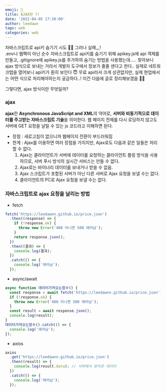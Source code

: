 ```yaml
---
emoji: 🧐
title: AJAX란 ?!
date: '2022-04-05 17:30:00'
author: leedawn
tags: web
categories: web
---
```


자바스크립트로 api키 숨기기 시도 🏋️‍♀️ 그러나 실패,,,!  
.env나 웹팩이 아닌 순수 자바스크립트로 api키를 숨기기 위해 apikey.js에 api 객체를 만들고, .gitignore에 apikey.js를 추가하여 숨기는 방법을 사용했는데..... 찾아보니 ajax 방식으로 보내는 거라서 개발자 도구에서 정보가 줄줄 샌다고 한다.. 실제로 네트워크탭을 열어보니 api키가 훤히 보인다 😇 무료 api라서 크게 상관없지만, 실제 현업에서는 어떤 식으로 처리해야하는지 궁금하다..! 이건 다음에 글로 정리해보겠음 💪🏻

그렇다면, ajax 방식이란 무엇일까?

### ajax

**ajax**란 **Asynchronous JavaScript and XML**의 약어로, **서버와 비동기적으로 데이터를 주고받는 자바스크립트 기술**을 의미한다. 웹 페이지 전체를 다시 로딩하지 않고도 서버에 GET 요청을 날릴 수 있는 js 코드라고 이해하면 된다.

- 장점 : 새로고침이 없으니까 웹페이지 전환이 부드러워짐
- 한계 : Ajax를 이용하면 여러 장점을 가지지만, Ajax로도 다음과 같은 일들은 처리할 수 없다.
  1. Ajax는 클라이언트가 서버에 데이터를 요청하는 클라이언트 풀링 방식을 사용하므로, 서버 푸시 방식의 실시간 서비스는 만들 수 없다.
  2. Ajax로는 바이너리 데이터를 보내거나 받을 수 없음.
  3. Ajax 스크립트가 포함된 서버가 아닌 다른 서버로 Ajax 요청을 보낼 수는 없다.
  4. 클라이언트의 PC로 Ajax 요청을 보낼 수는 없다.

### 자바스크립트로 ajax 요청을 날리는 방법

- fetch

```jsx
fetch('https://leedawnn.github.io/price.json')
  .then((response) => {
    if (!response.ok) {
      throw new Error('400 아니면 500 에러남');
    }
    return response.json();
  })
  .then((결과) => {
    console.log(결과);
  })
  .catch(() => {
    console.log('에러남');
  });
```

- async/await

```jsx
async function 데이터가져오는함수() {
  const response = await fetch('https://leedawnn.github.io/price.json');
  if (!response.ok) {
    throw new Error('400 아니면 500 에러남');
  }
  const result = await response.json();
  console.log(result);
}
데이터가져오는함수().catch(() => {
  console.log('에러남');
});
```

- axios

```jsx
axios
  .get('https://leedawnn.github.io/price.json')
  .then((result) => {
    console.log(result.data); // 서버에서 받아온 데이터
  })
  .catch(() => {
    console.log('에러남');
  });
```

```toc

```

